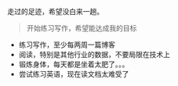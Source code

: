 走过的足迹，希望没白来一趟。

> 开始练习写作，希望能达成我的目标  

* 练习写作，至少每两周一篇博客  
* 阅读，特别是其他行业的数据，不要局限在技术上  
* 锻炼身体，每天都是坐着太肥了。。。
* 尝试练习英语，现在读文档太难受了  
